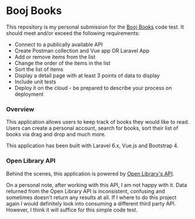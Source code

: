 # Booj Books

This repository is my personal submission for the [Booj Books](https://github.com/ActiveWebsite/boojbooks) code test. It should meet and/or exceed the following requirements:

* Connect to a publically available API
* Create Postman collection and Vue app OR Laravel App 
* Add or remove items from the list
* Change the order of the items in the list
* Sort the list of items
* Display a detail page with at least 3 points of data to display
* Include unit tests
* Deploy it on the cloud - be prepared to describe your process on deployment

### Overview

This application allows users to keep track of books they would like to read. Users can create a personal account, search for books, sort their list of books via drag and drop and much more.

This application has been built with Laravel 6.x, Vue.js and Bootstrap 4.

### Open Library API

Behind the scenes, this application is powered by [Open Library's API](https://openlibrary.org/developers/api). 

On a personal note, after working with this API, I am not happy with it. Data returned from the Open Library API is inconsistent, confusing and sometimes doesn't return any results at all. If I where to do this project again I would definitely look into consuming a different third party API. However, I think it will suffice for this simple code test.
